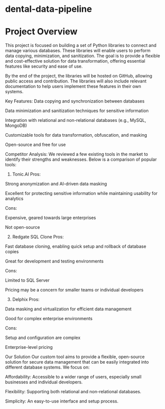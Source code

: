 # dental-data-pipeline
 
# Project Overview
This project is focused on building a set of Python libraries to connect and manage various databases. These libraries will enable users to perform data copying, minimization, and sanitization. The goal is to provide a flexible and cost-effective solution for data transformation, offering essential features like security and ease of use.

By the end of the project, the libraries will be hosted on GitHub, allowing public access and contribution. The libraries will also include relevant documentation to help users implement these features in their own systems.

Key Features:
   Data copying and synchronization between databases
   
   Data minimization and sanitization techniques for sensitive information
   
   Integration with relational and non-relational databases (e.g., MySQL, MongoDB)
   
   Customizable tools for data transformation, obfuscation, and masking
  
   Open-source and free for use

Competitor Analysis:
We reviewed a few existing tools in the market to identify their strengths and weaknesses. Below is a comparison of popular tools:

1. Tonic.AI
 Pros:
 
 Strong anonymization and AI-driven data masking
 
 Excellent for protecting sensitive information while maintaining usability for analytics
 
 Cons:
 
 Expensive, geared towards large enterprises
 
 Not open-source

2. Redgate SQL Clone
 Pros:
 
 Fast database cloning, enabling quick setup and rollback of database copies
 
 Great for development and testing environments
 
 Cons:
 
 Limited to SQL Server
 
 Pricing may be a concern for smaller teams or individual developers

3. Delphix
Pros:

Data masking and virtualization for efficient data management

Good for complex enterprise environments

Cons:

Setup and configuration are complex

Enterprise-level pricing

Our Solution
Our custom tool aims to provide a flexible, open-source solution for secure data management that can be easily integrated into different database systems. We focus on:

Affordability: Accessible to a wider range of users, especially small businesses and individual developers.

Flexibility: Supporting both relational and non-relational databases.

Simplicity: An easy-to-use interface and setup process.
